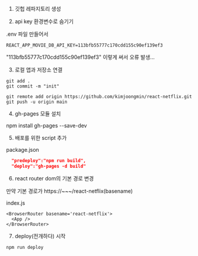 1. 깃헙 레파지토리 생성

2. api key 환경변수로 숨기기

.env 파일 만들어서 

```
REACT_APP_MOVIE_DB_API_KEY=113bfb55777c170cdd155c90ef139ef3
```
"113bfb55777c170cdd155c90ef139ef3" 이렇게 써서 오류 발생...

3. 로컬 앱과 저장소 연결

```
git add .
git commit -m "init"

git remote add origin https://github.com/kimjoongmin/react-netflix.git
git push -u origin main
```

4. gh-pages 모듈 설치

npm install gh-pages --save-dev

5. 배포를 위한 script 추가

package.json  

```JSON
  "predeploy":"npm run build",
  "deploy":"gh-pages -d build"
```

6. react router dom의 기본 경로 변경

만약 기본 경로가 https://~~~/react-netflix(basename)

index.js  

```JSX
<BrowserRouter basename='react-netflix'>
  <App />
</BrowserRouter>
```

7. deploy(전개하다) 시작

```
npm run deploy
```
